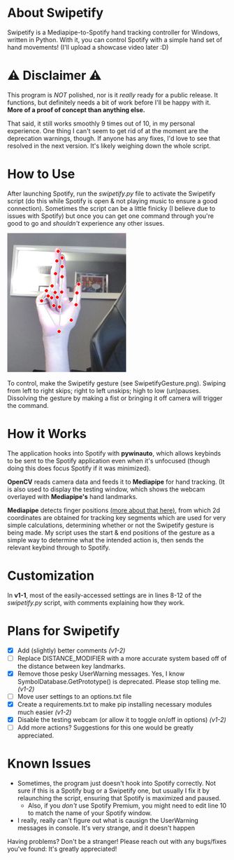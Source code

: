 
# About Swipetify
Swipetify is a Mediapipe-to-Spotify hand tracking controller for Windows, written in Python. With it, you can control Spotify with a simple hand set of hand movements! (I'll upload a showcase video later :D)

# ⚠ Disclaimer ⚠
This program is *NOT* polished, nor is it *really* ready for a public release. It functions, but definitely needs a bit of work before I'll be happy with it. **More of a proof of concept than anything else.**

That said, it still works smoothly 9 times out of 10, in my personal experience.
One thing I can't seem to get rid of at the moment are the deprecation warnings, though. If anyone has any fixes, I'd love to see that resolved in the next version. It's likely weighing down the whole script.

# How to Use
After launching Spotify, run the *swipetify.py* file to activate the Swipetify script (do this while Spotify is open & not playing music to ensure a good connection). Sometimes the script can be a little finicky (I believe due to issues with Spotify) but once you can get one command through you're good to go and *shouldn't* experience any other issues.

![Swipetify gesture: Index & middle fingers raised, ring & pinkie fingers closed](https://raw.githubusercontent.com/MasonNotJason/Swipetify/main/SwipetifyGesture.png)

To control, make the Swipetify gesture (see SwipetifyGesture.png). Swiping from left to right skips; right to left unskips; high to low (un)pauses. Dissolving the gesture by making a fist or bringing it off camera will trigger the command. 

# How it Works
The application hooks into Spotify with **pywinauto**, which allows keybinds to be sent to the Spotify application even when it's unfocused (though doing this does focus Spotify if it was minimized).

**OpenCV** reads camera data and feeds it to **Mediapipe** for hand tracking. (It is also used to display the testing window, which shows the webcam overlayed with **Mediapipe's** hand landmarks.

**Mediapipe** detects finger positions [(more about that here)](https://mediapipe.readthedocs.io/en/latest/solutions/hands.html), from which 2d coordinates are obtained for tracking key segments which are used for very simple calculations, determining whether or not the Swipetify gesture is being made. My script uses the start & end positions of the gesture as a simple way to determine what the intended action is, then sends the relevant keybind through to Spotify.


# Customization
In **v1-1**, most of the easily-accessed settings are in lines 8-12 of the *swipetify.py* script, with comments explaining how they work.

# Plans for Swipetify

 - [x] Add (slightly) better comments *(v1-2)*
 - [ ] Replace DISTANCE_MODIFIER with a more accurate system based off of the distance between key landmarks.
 - [x] Remove those pesky UserWarning messages. Yes, I know SymbolDatabase.GetPrototype() is deprecated. Please stop telling me. *(v1-2)*
 - [ ] Move user settings to an options.txt file
 - [x] Create a requirements.txt to make pip installing necessary modules much easier *(v1-2)*
 - [x] Disable the testing webcam (or allow it to toggle on/off in options) *(v1-2)*
 - [ ] Add more actions? Suggestions for this one would be greatly appreciated.

# Known Issues

- Sometimes, the program just doesn't hook into Spotify correctly. Not sure if this is a Spotify bug or a Swipetify one, but usually I fix it by relaunching the script, ensuring that Spotify is maximized and paused.
	- Also, if you *don't* use Spotify Premium, you might need to edit line 10 to match the name of your Spotify window.
 - I really, really can't figure out what is causign the UserWarning messages in console. It's very strange, and it doesn't happen 

Having problems? Don't be a stranger! Please reach out with any bugs/fixes you've found: It's greatly appreciated!
